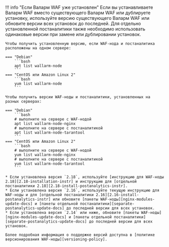 !!! info "Если Валарм WAF уже установлен"
    Если вы устанавливаете Валарм WAF вместо существующего Валарм WAF или дублируете установку, используйте версию существующего Валарм WAF или обновите версии всех установок до последней. Для отдельно установленной постаналитики также необходимо использовать одинаковые версии при замене или дублировании установок.

    Чтобы получить установленную версию, если WAF‑нода и постаналитика расположены на одном сервере:

    === "Debian"
        ```bash
        apt list wallarm-node
        ```
    === "CentOS или Amazon Linux 2"
        ```bash
        yum list wallarm-node
        ```
    
    Чтобы получить версии WAF‑ноды и постаналитики, установленных на разных серверах:

    === "Debian"
        ```bash
        # выполните на сервере с WAF‑нодой
        apt list wallarm-node-nginx
        # выполните на сервере с постаналитикой
        apt list wallarm-node-tarantool
        ```
    === "CentOS или Amazon Linux 2"
        ```bash
        # выполните на сервере с WAF‑нодой
        yum list wallarm-node-nginx
        # выполните на сервере с постаналитикой
        yum list wallarm-node-tarantool
        ```

    * Если установлена версия `2.18`, используйте [инструкцию для WAF‑ноды 2.18][2.18-installation-instr] и инструкцию для [отдельной постаналитики 2.18][2.18-install-postanalytics-instr].
    * Если установлена версия `2.16`, используйте текущую инструкцию для WAF‑ноды и для [отдельной постаналитики 2.16][2.16-install-postanalytics-instr] или обновите [пакеты WAF‑ноды][nginx-modules-update-docs] и [пакеты отдельной постаналитики][separate-postanalytics-update-docs] до последней версии для всех установок.
    * Если установлена версия `2.14` или ниже, обновите [пакеты WAF‑ноды][nginx-modules-update-docs] и [пакеты отдельной постаналитики][separate-postanalytics-update-docs] до последней версии для всех установок.

    Более подробная информация о поддержке версий доступна в [политике версионирования WAF‑ноды][versioning-policy].
